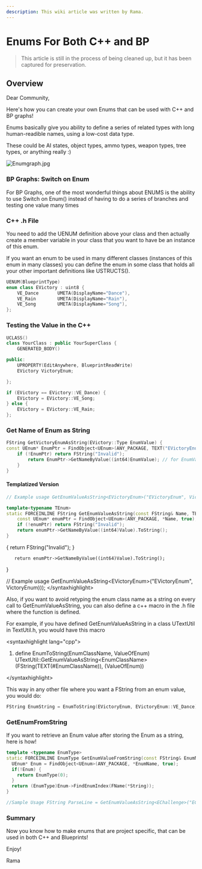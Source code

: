 ```yaml
---
description: This wiki article was written by Rama.
---
```


# Enums For Both C++ and BP

> This article is still in the process of being cleaned up, but it has been captured for preservation.

## Overview

Dear Community,

Here's how you can create your own Enums that can be used with C++ and BP graphs!

Enums basically give you ability to define a series of related types with long human-readible names, using a low-cost data type.

These could be AI states, object types, ammo types, weapon types, tree types, or anything really :\)

![Enumgraph.jpg](https://d3ar1piqh1oeli.cloudfront.net/e/e3/Enumgraph.jpg/800px-Enumgraph.jpg)

### BP Graphs: Switch on Enum

For BP Graphs, one of the most wonderful things about ENUMS is the ability to use Switch on Enum\(\) instead of having to do a series of branches and testing one value many times

### C++ .h File

You need to add the UENUM definition above your class and then actually create a member variable in your class that you want to have be an instance of this enum.

If you want an enum to be used in many different classes \(instances of this enum in many classes\) you can define the enum in some class that holds all your other important definitions like USTRUCTS\(\).

```cpp
UENUM(BlueprintType)
enum class EVictory : uint8 {
    VE_Dance       UMETA(DisplayName="Dance"),
    VE_Rain        UMETA(DisplayName="Rain"),
    VE_Song        UMETA(DisplayName="Song"),
};
```

### Testing the Value in the C++

```cpp
UCLASS()
class YourClass : public YourSuperClass {
    GENERATED_BODY()

public:
    UPROPERTY(EditAnywhere, BlueprintReadWrite)
    EVictory VictoryEnum;

};
```

```cpp
if (EVictory == EVictory::VE_Dance) {
    EVictory = EVictory::VE_Song;
} else {
    EVictory = EVictory::VE_Rain;
};
```

### Get Name of Enum as String

```cpp
FString GetVictoryEnumAsString(EVictory::Type EnumValue) {
const UEnum* EnumPtr = FindObject<UEnum>(ANY_PACKAGE, TEXT("EVictoryEnum"), true);
    if (!EnumPtr) return FString("Invalid");
        return EnumPtr->GetNameByValue((int64)EnumValue); // for EnumValue == VE_Dance returns "VE_Dance"
    }
}
```

#### Templatized Version

```cpp
// Example usage GetEnumValueAsString<EVictoryEnum>("EVictoryEnum", VictoryEnum))); 

template<typename TEnum>
static FORCEINLINE FString GetEnumValueAsString(const FString& Name, TEnum Value) {
    const UEnum* enumPtr = FindObject<UEnum>(ANY_PACKAGE, *Name, true);
    if (!enumPtr) return FString("Invalid");
    return enumPtr->GetNameByValue((int64)Value).ToString();
} 
```

 { return FString\("Invalid"\); }

```text
   return enumPtr->GetNameByValue((int64)Value).ToString();
```

}

// Example usage GetEnumValueAsString&lt;EVictoryEnum&gt;\("EVictoryEnum", VictoryEnum\)\)\); &lt;/syntaxhighlight&gt;

Also, if you want to avoid retyping the enum class name as a string on every call to GetEnumValueAsString, you can also define a c++ macro in the .h file where the function is defined.

For example, if you have defined GetEnumValueAsString in a class UTextUtil in TextUtil.h, you would have this macro

&lt;syntaxhighlight lang="cpp"&gt;

1. define EnumToString\(EnumClassName, ValueOfEnum\) UTextUtil::GetEnumValueAsString&lt;EnumClassName&gt;\(FString\(TEXT\(\#EnumClassName\)\), \(ValueOfEnum\)\)

&lt;/syntaxhighlight&gt;

This way in any other file where you want a FString from an enum value, you would do:

```cpp
FString EnumString = EnumToString(EVictoryEnum, EVictoryEnum::VE_Dance);
```

### GetEnumFromString

If you want to retrieve an Enum value after storing the Enum as a string, here is how! 

```cpp
template <typename EnumType>
static FORCEINLINE EnumType GetEnumValueFromString(const FString& EnumName, const FString& String) {
  UEnum* Enum = FindObject<UEnum>(ANY_PACKAGE, *EnumName, true);
  if(!Enum) { 
    return EnumType(0);
  }		
  return (EnumType)Enum->FindEnumIndex(FName(*String));
}

//Sample Usage FString ParseLine = GetEnumValueAsString<EChallenge>("EChallenge", VictoryEnumValue))); //To String EChallenge Challenge = GetEnumValueFromString<EChallenge>("EChallenge", ParseLine); //Back From String!
```

### Summary

Now you know how to make enums that are project specific, that can be used in both C++ and Blueprints!

Enjoy!

Rama

